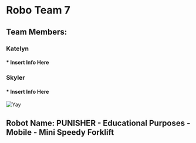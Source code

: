# **Robo Team 7**

## Team Members:
### Katelyn
#### * Insert Info Here
### Skyler
#### * Insert Info Here

![Yay](https://assets.stickpng.com/images/580b57fbd9996e24bc43bdfa.png)

## Robot Name: PUNISHER - Educational Purposes - Mobile - Mini Speedy Forklift
